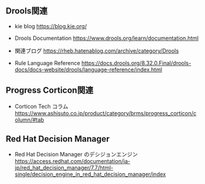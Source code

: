 
## Drools関連
- kie blog
https://blog.kie.org/

- Drools Documentation
https://www.drools.org/learn/documentation.html

- 関連ブログ
https://rheb.hatenablog.com/archive/category/Drools

- Rule Language Reference
https://docs.drools.org/8.32.0.Final/drools-docs/docs-website/drools/language-reference/index.html

## Progress Corticon関連

- Corticon Tech コラム
https://www.ashisuto.co.jp/product/category/brms/progress_corticon/column/#tab

## Red Hat Decision Manager

- Red Hat Decision Manager のデシジョンエンジン
https://access.redhat.com/documentation/ja-jp/red_hat_decision_manager/7.7/html-single/decision_engine_in_red_hat_decision_manager/index
